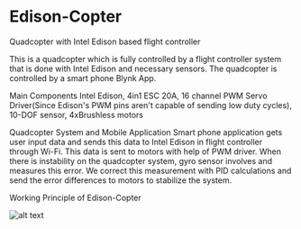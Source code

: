 # Edison-Copter
Quadcopter with Intel Edison based flight controller


This is a quadcopter which is fully controlled by a flight controller system that is done with Intel Edison and necessary sensors. The quadcopter is controlled by a smart phone Blynk App.

Main Components
Intel Edison, 4in1 ESC 20A, 16 channel PWM Servo Driver(Since Edison's PWM pins aren't capable of sending low duty cycles), 10-DOF sensor, 4xBrushless motors

Quadcopter System and Mobile Application
Smart phone application gets user input data and sends this data to Intel Edison in flight controller through Wi-Fi. This data is sent to motors with help of PWM driver. When there is instability on the quadcopter system, gyro sensor involves and measures this error. We correct this measurement with PID calculations and send the error differences to motors to stabilize the system.

Working Principle of Edison-Copter


![alt text](https://user-images.githubusercontent.com/16873223/30248135-052aa0ee-962b-11e7-825c-f705bfb6222d.jpg)
